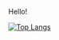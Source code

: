 Hello!

<!--[![Dafa's GitHub stats](https://github-readme-stats.vercel.app/api?username=KangDap)](https://github.com/KangDap)-->

[![Top Langs](https://github-readme-stats.vercel.app/api/top-langs/?username=KangDap&layout=compact&theme=tokyonight)](https://github.com/KangDap)

<!---
KangDap/KangDap is a ✨ special ✨ repository because its `README.md` (this file) appears on your GitHub profile.
You can click the Preview link to take a look at your changes.
--->
